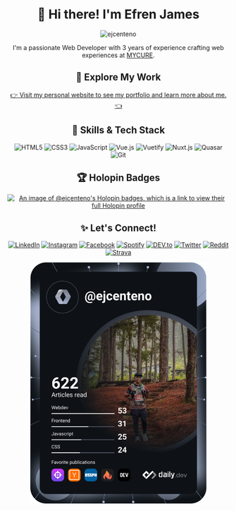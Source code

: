 <h1 align="center">👋 Hi there! I'm Efren James</h1>

<p align="center">
  <img src="https://komarev.com/ghpvc/?username=ejcenteno&label=Profile%20views&color=0e75b6&style=flat" alt="ejcenteno" /> 
</p>

<p align="center">
  I'm a passionate Web Developer with 3 years of experience crafting web experiences at <a href="https://www.mycure.md" target="_blank">MYCURE</a>.
</p>

<h2 align="center">🚀 Explore My Work</h2>

<p align="center">
  <a href="https://www.ejcenteno.dev/" target="_blank">👉 Visit my personal website to see my portfolio and learn more about me. 👈</a>
</p>

<h2 align="center">🧰 Skills & Tech Stack</h2>

<p align="center">
  <img src="https://img.shields.io/badge/HTML5%20-%23E34F26.svg?style=for-the-badge&logo=html5&logoColor=white" alt="HTML5" />
  <img src="https://img.shields.io/badge/CSS%20-%231572B6.svg?style=for-the-badge&logo=css3&logoColor=white" alt="CSS3" />
  <img src="https://img.shields.io/badge/JavaScript%20-%23F7DF1E.svg?style=for-the-badge&logo=javascript&logoColor=black" alt="JavaScript" />
  <img src="https://img.shields.io/badge/Vue.js-35495E?style=for-the-badge&logo=vue.js&logoColor=4FC08D" alt="Vue.js" />
  <img src="https://img.shields.io/badge/Vuetify-1867C0?style=for-the-badge&logo=vuetify&logoColor=fff" alt="Vuetify" />
  <img src="https://img.shields.io/badge/Nuxt.js-00DC82?logo=nuxtdotjs&logoColor=fff&style=for-the-badge" alt="Nuxt.js" />
  <img src="https://img.shields.io/badge/Quasar-1976D2?logo=quasar&logoColor=fff&style=for-the-badge" alt="Quasar" />
  <img src="https://img.shields.io/badge/Git-%23F05033.svg?style=for-the-badge&logo=git&logoColor=white" alt="Git" />
</p>

<h2 align="center">🏆 Holopin Badges</h2>

<p align="center">
  <a href="https://holopin.io/@ejcenteno" target="_blank"><img src="https://holopin.me/ejcenteno" alt="An image of @ejcenteno's Holopin badges, which is a link to view their full Holopin profile" /></a>
</p>

<h2 align="center">✨ Let's Connect!</h2>

<p align="center">
  <a href="https://www.linkedin.com/in/ejcenteno" target="_blank"><img src="https://img.shields.io/badge/LinkedIn-%230077B5.svg?&style=flat-square&logo=linkedin&logoColor=white" alt="LinkedIn"></a>
  <a href="https://www.instagram.com/ejcenteno_" target="_blank"><img src="https://img.shields.io/badge/Instagram-%23E4405F.svg?&style=flat-square&logo=instagram&logoColor=white" alt="Instagram"></a>
  <a href="https://www.facebook.com/ejcenteno69" target="_blank"><img src="https://img.shields.io/badge/Facebook-%231877F2.svg?&style=flat-square&logo=facebook&logoColor=white" alt="Facebook"></a>
  <a href="https://open.spotify.com/user/22necpinpzg4hrpxrrfgltbzy" target="_blank"><img src="https://img.shields.io/badge/Spotify-%231ED760.svg?&style=flat-square&logo=spotify&logoColor=white" alt="Spotify"></a>
  <a href="https://dev.to/ejcenteno_" target="_blank"><img src="https://img.shields.io/badge/DEV-%230A0A0A.svg?&style=flat-square&logo=DEV.to&logoColor=white" alt="DEV.to"></a>
  <a href="https://twitter.com/ejcenteno_" target="_blank"><img src="https://img.shields.io/badge/Twitter-1DA1F2?&style=flat-square&logo=twitter&logoColor=white" alt="Twitter"></a>
  <a href="https://www.reddit.com/user/ejcenteno" target="_blank"><img src="https://img.shields.io/badge/Reddit-FF4500?style=flat-square&logo=reddit&logoColor=white" alt="Reddit"></a>
  <a href="https://www.strava.com/athletes/ejcenteno" target="_blank"><img src="https://img.shields.io/badge/Strava-FC4C02?style=flat-square&logo=strava&logoColor=white" alt="Strava"></a>

</p>

<p align="center">
  <a href="https://bento.me/ejcenteno" target="_blank"><img src="https://github.com/ejcenteno/ejcenteno/blob/main/devcard.svg" width="400" alt="ejcenteno's Dev Card"/></a>
</p>

